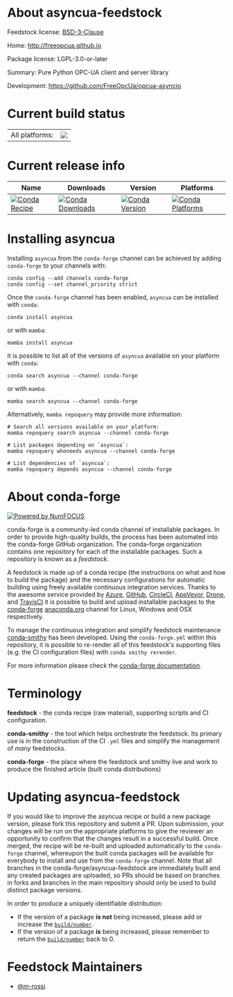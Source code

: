 About asyncua-feedstock
=======================

Feedstock license: [BSD-3-Clause](https://github.com/conda-forge/asyncua-feedstock/blob/main/LICENSE.txt)

Home: http://freeopcua.github.io

Package license: LGPL-3.0-or-later

Summary: Pure Python OPC-UA client and server library

Development: https://github.com/FreeOpcUa/opcua-asyncio

Current build status
====================


<table><tr><td>All platforms:</td>
    <td>
      <a href="https://dev.azure.com/conda-forge/feedstock-builds/_build/latest?definitionId=15770&branchName=main">
        <img src="https://dev.azure.com/conda-forge/feedstock-builds/_apis/build/status/asyncua-feedstock?branchName=main">
      </a>
    </td>
  </tr>
</table>

Current release info
====================

| Name | Downloads | Version | Platforms |
| --- | --- | --- | --- |
| [![Conda Recipe](https://img.shields.io/badge/recipe-asyncua-green.svg)](https://anaconda.org/conda-forge/asyncua) | [![Conda Downloads](https://img.shields.io/conda/dn/conda-forge/asyncua.svg)](https://anaconda.org/conda-forge/asyncua) | [![Conda Version](https://img.shields.io/conda/vn/conda-forge/asyncua.svg)](https://anaconda.org/conda-forge/asyncua) | [![Conda Platforms](https://img.shields.io/conda/pn/conda-forge/asyncua.svg)](https://anaconda.org/conda-forge/asyncua) |

Installing asyncua
==================

Installing `asyncua` from the `conda-forge` channel can be achieved by adding `conda-forge` to your channels with:

```
conda config --add channels conda-forge
conda config --set channel_priority strict
```

Once the `conda-forge` channel has been enabled, `asyncua` can be installed with `conda`:

```
conda install asyncua
```

or with `mamba`:

```
mamba install asyncua
```

It is possible to list all of the versions of `asyncua` available on your platform with `conda`:

```
conda search asyncua --channel conda-forge
```

or with `mamba`:

```
mamba search asyncua --channel conda-forge
```

Alternatively, `mamba repoquery` may provide more information:

```
# Search all versions available on your platform:
mamba repoquery search asyncua --channel conda-forge

# List packages depending on `asyncua`:
mamba repoquery whoneeds asyncua --channel conda-forge

# List dependencies of `asyncua`:
mamba repoquery depends asyncua --channel conda-forge
```


About conda-forge
=================

[![Powered by
NumFOCUS](https://img.shields.io/badge/powered%20by-NumFOCUS-orange.svg?style=flat&colorA=E1523D&colorB=007D8A)](https://numfocus.org)

conda-forge is a community-led conda channel of installable packages.
In order to provide high-quality builds, the process has been automated into the
conda-forge GitHub organization. The conda-forge organization contains one repository
for each of the installable packages. Such a repository is known as a *feedstock*.

A feedstock is made up of a conda recipe (the instructions on what and how to build
the package) and the necessary configurations for automatic building using freely
available continuous integration services. Thanks to the awesome service provided by
[Azure](https://azure.microsoft.com/en-us/services/devops/), [GitHub](https://github.com/),
[CircleCI](https://circleci.com/), [AppVeyor](https://www.appveyor.com/),
[Drone](https://cloud.drone.io/welcome), and [TravisCI](https://travis-ci.com/)
it is possible to build and upload installable packages to the
[conda-forge](https://anaconda.org/conda-forge) [anaconda.org](https://anaconda.org/)
channel for Linux, Windows and OSX respectively.

To manage the continuous integration and simplify feedstock maintenance
[conda-smithy](https://github.com/conda-forge/conda-smithy) has been developed.
Using the ``conda-forge.yml`` within this repository, it is possible to re-render all of
this feedstock's supporting files (e.g. the CI configuration files) with ``conda smithy rerender``.

For more information please check the [conda-forge documentation](https://conda-forge.org/docs/).

Terminology
===========

**feedstock** - the conda recipe (raw material), supporting scripts and CI configuration.

**conda-smithy** - the tool which helps orchestrate the feedstock.
                   Its primary use is in the construction of the CI ``.yml`` files
                   and simplify the management of *many* feedstocks.

**conda-forge** - the place where the feedstock and smithy live and work to
                  produce the finished article (built conda distributions)


Updating asyncua-feedstock
==========================

If you would like to improve the asyncua recipe or build a new
package version, please fork this repository and submit a PR. Upon submission,
your changes will be run on the appropriate platforms to give the reviewer an
opportunity to confirm that the changes result in a successful build. Once
merged, the recipe will be re-built and uploaded automatically to the
`conda-forge` channel, whereupon the built conda packages will be available for
everybody to install and use from the `conda-forge` channel.
Note that all branches in the conda-forge/asyncua-feedstock are
immediately built and any created packages are uploaded, so PRs should be based
on branches in forks and branches in the main repository should only be used to
build distinct package versions.

In order to produce a uniquely identifiable distribution:
 * If the version of a package **is not** being increased, please add or increase
   the [``build/number``](https://docs.conda.io/projects/conda-build/en/latest/resources/define-metadata.html#build-number-and-string).
 * If the version of a package **is** being increased, please remember to return
   the [``build/number``](https://docs.conda.io/projects/conda-build/en/latest/resources/define-metadata.html#build-number-and-string)
   back to 0.

Feedstock Maintainers
=====================

* [@m-rossi](https://github.com/m-rossi/)

